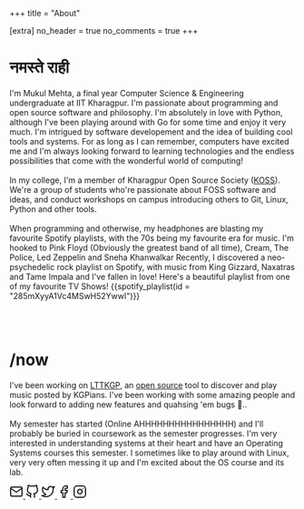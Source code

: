 +++
title = "About"

[extra]
no_header = true
no_comments = true
+++

# नमस्ते राही

I'm Mukul Mehta, a final year Computer Science & Engineering undergraduate at IIT Kharagpur. I'm passionate about programming and open source software and philosophy. I'm absolutely in love with Python, although I've been playing around with Go for some time and enjoy it very much. I'm intrigued by software developement and the idea of building cool tools and systems. For as long as I can remember, computers have excited me and I'm always looking forward to learning technologies and the endless possibilities that come with the wonderful world of computing! <br /><br />
In my college, I'm a member of Kharagpur Open Source Society ([KOSS](https://kossiitkgp.org/)). We're a group of students who're passionate about FOSS software and ideas, and conduct workshops on campus introducing others to Git, Linux, Python and other tools.
<br /><br />
When programming and otherwise, my headphones are blasting my favourite Spotify playlists, with the 70s being my favourite era for music. I'm hooked to Pink Floyd (Obviously the greatest band of all time), Cream, The Police, Led Zeppelin and Sneha Khanwalkar Recently, I discovered a neo-psychedelic rock playlist on Spotify, with music from King Gizzard, Naxatras and Tame Impala and I've fallen in love!
Here's a beautiful playlist from one of my favourite TV Shows!
{{spotify_playlist(id = "285mXyyA1Vc4MSwH52YwwI")}}

<br /><br />

# /now

I've been working on [LTTKGP](https://lttkgp.com/), an [open source](https://github.com/lttkgp) tool to discover and play music posted by KGPians. I've been working with some amazing people and look forward to adding new features and quahsing 'em bugs 🐛.. <br /> <br />
My semester has started (Online AHHHHHHHHHHHHHHHH) and I'll probably be buried in coursework as the semester progresses. I'm very interested in understanding systems at their heart and have an Operating Systems courses this semester. I sometimes like to play around with Linux, very very often messing it up and I'm excited about the OS course and its lab.

<div class="social-icons">
<a class="social-icons__link" href="mailto:mukul.csiitkgp@gmail.com" rel="noopener" target="_blank">
<svg class="feather feather-mail" fill="none" height="24" stroke-linecap="round" stroke-linejoin="round" stroke-width="2" stroke="currentColor" viewBox="0 0 24 24" width="24" xmlns="http://www.w3.org/2000/svg">
<path d="M4 4h16c1.1 0 2 .9 2 2v12c0 1.1-.9 2-2 2H4c-1.1 0-2-.9-2-2V6c0-1.1.9-2 2-2z"></path>
<polyline points="22,6 12,13 2,6"></polyline>
</svg>
</a>

<a class="social-icons__link" href="https://github.com/mukul-mehta" rel="noopener" target="_blank">
    <svg class="featherfeather-github" fill="none" height="24" stroke-linecap="round" stroke-linejoin="round" stroke-width="2" stroke="currentColor" viewBox="002424" width="24" xmlns="http://www.w3.org/2000/svg">
        <path d="M9 19c-5 1.5-5-2.5-7-3m14 6v-3.87a3.37 3.37 0 0 0-.94-2.61c3.14-.35 6.44-1.54 6.44-7A5.44 5.44 0 0 0 20 4.77 5.07 5.07 0 0 0 19.91 1S18.73.65 16 2.48a13.38 13.38 0 0 0-7
            0C6.27.65 5.09 1 5.09 1A5.07 5.07 0 0 0 5 4.77a5.44 5.44 0 0 0-1.5 3.78c0 5.42 3.3 6.61 6.44 7A3.37 3.37 0 0 0 9 18.13V22"></path>
    </svg>
</a>

<a class="social-icons__link" href="https://twitter.com/metamehta_" rel="noopener" target="_blank">
    <svg class="feather feather-twitter" fill="none" height="24" stroke-linecap="round" stroke-linejoin="round" stroke-width="2" stroke="currentColor" viewBox="0 0 24 24" width="24" xmlns="http://www.w3.org/2000/svg">
        <path d="M23 3a10.9 10.9 0 0 1-3.14 1.53 4.48 4.48 0 0 0-7.86 3v1A10.66 10.66 0 0 1 3 4s-4 9 5 13a11.64 11.64 0 0 1-7 2c9 5 20 0 20-11.5a4.5 4.5 0 0 0-.08-.83A7.72 7.72 0 0 0 23 3z"></path>
    </svg>
</a>

<a class="social-icons__link" href="https://facebook.com/mukul.amehta" rel="noopener" target="_blank">
    <svg class="feather feather-facebook" fill="none" height="24" stroke-linecap="round" stroke-linejoin="round" stroke-width="2" stroke="currentColor" viewBox="0 0 24 24" width="24" xmlns="http://www.w3.org/2000/svg">
        <path d="M18 2h-3a5 5 0 0 0-5 5v3H7v4h3v8h4v-8h3l1-4h-4V7a1 1 0 0 1 1-1h3z"></path>
    </svg>
</a>
<a class="social-icons__link" href="https://instagram.com/metamehta_" rel="noopener" target="_blank">
    <svg
            class="feather feather-instagram"
            class="scicon"
            fill="none"
            height="24"
            stroke-linecap="round"
            stroke-linejoin="round"
            stroke-width="2"
            stroke="currentColor"
            viewBox="0 0 24 24"
            width="24"
            xmlns="http://www.w3.org/2000/svg">
            <rect height="20" rx="5" ry="5" width="20" x="2" y="2"></rect>
            <path d="M16 11.37A4 4 0 1 1 12.63 8 4 4 0 0 1 16 11.37z"></path>
            <line x1="17.5" x2="17.51" y1="6.5" y2="6.5"></line>
          </svg>
</a>
</div>

[zola]: https://getzola.org
[original]: https://github.com/victoriadotdev/hugo-theme-sam
[hugo]: https://gohugo.io
[repository]: https://github.com/janbaudisch/zola-sam
